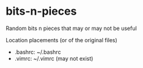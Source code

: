 # bits-n-pieces
Random bits n pieces that may or may not be useful

Location placements (or of the original files)
- .bashrc: ~/.bashrc
- .vimrc: ~/.vimrc (may not exist)
